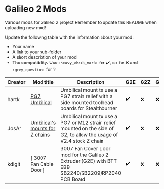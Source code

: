 # Galileo 2 Mods

Various mods for Galileo 2 project
Remember to update this README when uploading new mod!

Update the following table with the information about your mod:
- Your name
- A link to your sub-folder
- A short description of your mod
- The compatibility. Use `:heavy_check_mark:` for :heavy_check_mark:,`:x:` for :x: and `:grey_question:` for :grey_question:

| Creator | Mod title | Description | G2E | G2Z | G2SA |
| --- | --- | --- | --- | --- | --- |
| hartk |[ PG7 Umbilical ](./hartk/PG7_Umbilical)| Umbilical mount to use a PG7 strain relief with a side mounted toolhead boards for Stealthburner | :heavy_check_mark: | :x: | :x: |
| JosAr |[ Umbilical's mounts for Z chains ](./JosAr/G2_Umbilical_for_z_chain)| Umbilical mount to use a PG7 or M12 strain relief mounted on the side of G2, to allow the usage of V2.4 stock Z chain | :heavy_check_mark: | :x: | :x: |
| kdigit |[ 3007 Fan Cable Door ]| 3007 Fan Cover Door mod for the Galileo 2 Extruder (G2E) with BTT EBB SB2240/SB2209/RP2040 PCB Board | :heavy_check_mark: | :x: | :x: |
